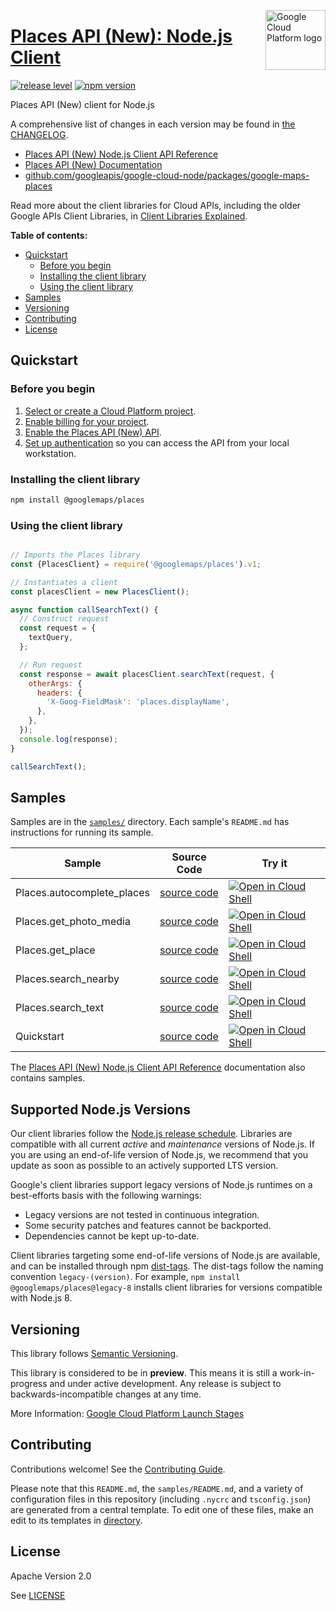 [//]: # "This README.md file is auto-generated, all changes to this file will be lost."
[//]: # "To regenerate it, use `python -m synthtool`."
<img src="https://avatars2.githubusercontent.com/u/2810941?v=3&s=96" alt="Google Cloud Platform logo" title="Google Cloud Platform" align="right" height="96" width="96"/>

# [Places API (New): Node.js Client](https://github.com/googleapis/google-cloud-node/tree/main/packages/google-maps-places)

[![release level](https://img.shields.io/badge/release%20level-preview-yellow.svg?style=flat)](https://cloud.google.com/terms/launch-stages)
[![npm version](https://img.shields.io/npm/v/@googlemaps/places.svg)](https://www.npmjs.org/package/@googlemaps/places)




Places API (New) client for Node.js


A comprehensive list of changes in each version may be found in
[the CHANGELOG](https://github.com/googleapis/google-cloud-node/tree/main/packages/google-maps-places/CHANGELOG.md).

* [Places API (New) Node.js Client API Reference][client-docs]
* [Places API (New) Documentation][product-docs]
* [github.com/googleapis/google-cloud-node/packages/google-maps-places](https://github.com/googleapis/google-cloud-node/tree/main/packages/google-maps-places)

Read more about the client libraries for Cloud APIs, including the older
Google APIs Client Libraries, in [Client Libraries Explained][explained].

[explained]: https://cloud.google.com/apis/docs/client-libraries-explained

**Table of contents:**


* [Quickstart](#quickstart)
  * [Before you begin](#before-you-begin)
  * [Installing the client library](#installing-the-client-library)
  * [Using the client library](#using-the-client-library)
* [Samples](#samples)
* [Versioning](#versioning)
* [Contributing](#contributing)
* [License](#license)

## Quickstart

### Before you begin

1.  [Select or create a Cloud Platform project][projects].
1.  [Enable billing for your project][billing].
1.  [Enable the Places API (New) API][enable_api].
1.  [Set up authentication][auth] so you can access the
    API from your local workstation.

### Installing the client library

```bash
npm install @googlemaps/places
```


### Using the client library

```javascript

// Imports the Places library
const {PlacesClient} = require('@googlemaps/places').v1;

// Instantiates a client
const placesClient = new PlacesClient();

async function callSearchText() {
  // Construct request
  const request = {
    textQuery,
  };

  // Run request
  const response = await placesClient.searchText(request, {
    otherArgs: {
      headers: {
        'X-Goog-FieldMask': 'places.displayName',
      },
    },
  });
  console.log(response);
}

callSearchText();

```



## Samples

Samples are in the [`samples/`](https://github.com/googleapis/google-cloud-node/tree/main/packages/google-maps-places/samples) directory. Each sample's `README.md` has instructions for running its sample.

| Sample                      | Source Code                       | Try it |
| --------------------------- | --------------------------------- | ------ |
| Places.autocomplete_places | [source code](https://github.com/googleapis/google-cloud-node/blob/main/packages/google-maps-places/samples/generated/v1/places.autocomplete_places.js) | [![Open in Cloud Shell][shell_img]](https://console.cloud.google.com/cloudshell/open?git_repo=https://github.com/googleapis/google-cloud-node&page=editor&open_in_editor=packages/google-maps-places/samples/generated/v1/places.autocomplete_places.js,packages/google-maps-places/samples/README.md) |
| Places.get_photo_media | [source code](https://github.com/googleapis/google-cloud-node/blob/main/packages/google-maps-places/samples/generated/v1/places.get_photo_media.js) | [![Open in Cloud Shell][shell_img]](https://console.cloud.google.com/cloudshell/open?git_repo=https://github.com/googleapis/google-cloud-node&page=editor&open_in_editor=packages/google-maps-places/samples/generated/v1/places.get_photo_media.js,packages/google-maps-places/samples/README.md) |
| Places.get_place | [source code](https://github.com/googleapis/google-cloud-node/blob/main/packages/google-maps-places/samples/generated/v1/places.get_place.js) | [![Open in Cloud Shell][shell_img]](https://console.cloud.google.com/cloudshell/open?git_repo=https://github.com/googleapis/google-cloud-node&page=editor&open_in_editor=packages/google-maps-places/samples/generated/v1/places.get_place.js,packages/google-maps-places/samples/README.md) |
| Places.search_nearby | [source code](https://github.com/googleapis/google-cloud-node/blob/main/packages/google-maps-places/samples/generated/v1/places.search_nearby.js) | [![Open in Cloud Shell][shell_img]](https://console.cloud.google.com/cloudshell/open?git_repo=https://github.com/googleapis/google-cloud-node&page=editor&open_in_editor=packages/google-maps-places/samples/generated/v1/places.search_nearby.js,packages/google-maps-places/samples/README.md) |
| Places.search_text | [source code](https://github.com/googleapis/google-cloud-node/blob/main/packages/google-maps-places/samples/generated/v1/places.search_text.js) | [![Open in Cloud Shell][shell_img]](https://console.cloud.google.com/cloudshell/open?git_repo=https://github.com/googleapis/google-cloud-node&page=editor&open_in_editor=packages/google-maps-places/samples/generated/v1/places.search_text.js,packages/google-maps-places/samples/README.md) |
| Quickstart | [source code](https://github.com/googleapis/google-cloud-node/blob/main/packages/google-maps-places/samples/quickstart.js) | [![Open in Cloud Shell][shell_img]](https://console.cloud.google.com/cloudshell/open?git_repo=https://github.com/googleapis/google-cloud-node&page=editor&open_in_editor=packages/google-maps-places/samples/quickstart.js,packages/google-maps-places/samples/README.md) |



The [Places API (New) Node.js Client API Reference][client-docs] documentation
also contains samples.

## Supported Node.js Versions

Our client libraries follow the [Node.js release schedule](https://github.com/nodejs/release#release-schedule).
Libraries are compatible with all current _active_ and _maintenance_ versions of
Node.js.
If you are using an end-of-life version of Node.js, we recommend that you update
as soon as possible to an actively supported LTS version.

Google's client libraries support legacy versions of Node.js runtimes on a
best-efforts basis with the following warnings:

* Legacy versions are not tested in continuous integration.
* Some security patches and features cannot be backported.
* Dependencies cannot be kept up-to-date.

Client libraries targeting some end-of-life versions of Node.js are available, and
can be installed through npm [dist-tags](https://docs.npmjs.com/cli/dist-tag).
The dist-tags follow the naming convention `legacy-(version)`.
For example, `npm install @googlemaps/places@legacy-8` installs client libraries
for versions compatible with Node.js 8.

## Versioning

This library follows [Semantic Versioning](http://semver.org/).







This library is considered to be in **preview**. This means it is still a
work-in-progress and under active development. Any release is subject to
backwards-incompatible changes at any time.


More Information: [Google Cloud Platform Launch Stages][launch_stages]

[launch_stages]: https://cloud.google.com/terms/launch-stages

## Contributing

Contributions welcome! See the [Contributing Guide](https://github.com/googleapis/google-cloud-node/blob/main/CONTRIBUTING.md).

Please note that this `README.md`, the `samples/README.md`,
and a variety of configuration files in this repository (including `.nycrc` and `tsconfig.json`)
are generated from a central template. To edit one of these files, make an edit
to its templates in
[directory](https://github.com/googleapis/synthtool).

## License

Apache Version 2.0

See [LICENSE](https://github.com/googleapis/google-cloud-node/blob/main/LICENSE)

[client-docs]: https://cloud.google.com/nodejs/docs/reference/places/latest
[product-docs]: https://developers.google.com/maps/documentation/places/web-service/
[shell_img]: https://gstatic.com/cloudssh/images/open-btn.png
[projects]: https://console.cloud.google.com/project
[billing]: https://support.google.com/cloud/answer/6293499#enable-billing
[enable_api]: https://console.cloud.google.com/flows/enableapi?apiid=places.googleapis.com
[auth]: https://cloud.google.com/docs/authentication/external/set-up-adc-local


[//]: # "partials.introduction"